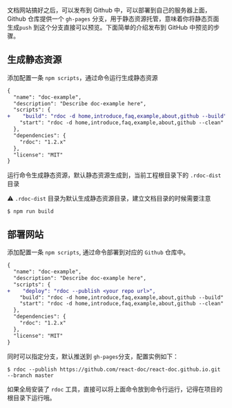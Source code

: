 <!--
title: 发布网站 
sort: 5
-->

文档网站搞好之后，可以发布到 Github 中，可以部署到自己的服务器上面，Github 仓库提供一个 `gh-pages` 分支，用于静态资源托管，意味着你将静态页面生成`push` 到这个分支直接可以预览。下面简单的介绍发布到 GitHub 中预览的步骤。


## 生成静态资源

添加配置一条 `npm scripts`，通过命令运行生成静态资源

```diff
{
  "name": "doc-example",
  "description": "Describe doc-example here",
  "scripts": {
+    "build": "rdoc -d home,introduce,faq,example,about,github --build"
    "start": "rdoc -d home,introduce,faq,example,about,github --clean"
  },
  "dependencies": {
    "rdoc": "1.2.x"
  },
  "license": "MIT"
}
```

运行命令生成静态资源，默认静态资源生成到，当前工程根目录下的 `.rdoc-dist` 目录

⚠️  `.rdoc-dist` 目录为默认生成静态资源目录，建立文档目录的时候需要注意

```shell
$ npm run build
```

## 部署网站

添加配置一条 `npm scripts`, 通过命令部署到对应的 `Github` 仓库中。

```diff
{
  "name": "doc-example",
  "description": "Describe doc-example here",
  "scripts": {
+    "deploy": "rdoc --publish <your repo url>",
    "build": "rdoc -d home,introduce,faq,example,about,github --build"
    "start": "rdoc -d home,introduce,faq,example,about,github --clean"
  },
  "dependencies": {
    "rdoc": "1.2.x"
  },
  "license": "MIT"
}
```

同时可以指定分支，默认推送到 `gh-pages`分支，配置实例如下：

```shell
$ rdoc --publish https://github.com/react-doc/react-doc.github.io.git --branch master
```

如果全局安装了 `rdoc` 工具，直接可以将上面命令放到命令行运行，记得在项目的根目录下运行哦。
